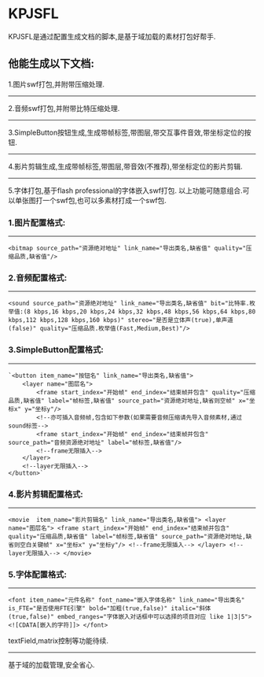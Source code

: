 # KPJSFL
  KPJSFL是通过配置生成文档的脚本,是基于域加载的素材打包好帮手.
## 他能生成以下文档:
  1.图片swf打包,并附带压缩处理. 
  ***
  2.音频swf打包,并附带比特压缩处理. 
  ***
  3.SimpleButton按钮生成,生成带帧标签,带图层,带交互事件音效,带坐标定位的按钮. 
  ***
  4.影片剪辑生成,生成带帧标签,带图层,带音效(不推荐),带坐标定位的影片剪辑.
  ***
  5.字体打包,基于flash professional的字体嵌入swf打包.
以上功能可随意组合.可以单张图打一个swf包,也可以多素材打成一个swf包.


 ### 1.图片配置格式:
  ***
 `<bitmap source_path="资源绝对地址" link_name="导出类名,缺省值" quality="压缩品质,缺省值"/>`

 ### 2.音频配置格式:
  ***
 `<sound source_path="资源绝对地址" link_name="导出类名,缺省值" bit="比特率.枚举值:(8 kbps,16 kbps,20
kbps,24 kbps,32 kbps,48 kbps,56 kbps,64 kbps,80 kbps,112 kbps,128 kbps,160 kbps)" stereo="是否是立体声(true),单声道(false)" quality="压缩品质.枚举值(Fast,Medium,Best)"/>`

 ### 3.SimpleButton配置格式:
  ***
	`<button item_name="按钮名" link_name="导出类名,缺省值">
		<layer name="图层名">
			<frame start_index="开始帧" end_index="结束帧并包含" quality="压缩品质,缺省值" label="帧标签,缺省值" source_path="资源绝对地址,缺省则空帧" x="坐标x" y="坐标y"/>
			<!--亦可插入音频帧,包含如下参数(如果需要音频压缩请先导入音频素材,通过sound标签-->
			<frame start_index="开始帧" end_index="结束帧并包含" source_path="音频资源绝对地址" label="帧标签,缺省值"/>
			<!--frame无限插入-->
		</layer>
		<!--layer无限插入-->
	</button>`

 ### 4.影片剪辑配置格式:
  ***
  `<movie  item_name="影片剪辑名" link_name="导出类名,缺省值">
		<layer name="图层名">
			<frame start_index="开始帧" end_index="结束帧并包含" quality="压缩品质,缺省值" label="帧标签,缺省值" source_path="资源绝对地址,缺省则空白关键帧" x="坐标x" y="坐标y"/>
			<!--frame无限插入-->
		</layer>
		<!--layer无限插入-->
	</movie>`

 ### 5.字体配置格式:
  ***
  `<font item_name="元件名称" font_name="嵌入字体名称" link_name="导出类名" is_FTE="是否使用FTE引擎" bold="加粗(true,false)" italic="斜体(true,false)" embed_ranges="字体嵌入对话框中可以选择的项目对应 like 1|3|5">
 		<![CDATA[嵌入的字符]]>
 	</font>`

textField,matrix控制等功能待续. 
***
基于域的加载管理,安全省心.
